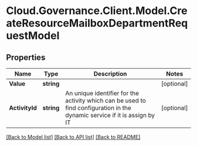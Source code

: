 # Cloud.Governance.Client.Model.CreateResourceMailboxDepartmentRequestModel
## Properties

Name | Type | Description | Notes
------------ | ------------- | ------------- | -------------
**Value** | **string** |  | [optional] 
**ActivityId** | **string** | An unique identifier for the activity which can be used to find configuration in the dynamic service if it is assign by IT | [optional] 

[[Back to Model list]](../README.md#documentation-for-models) [[Back to API list]](../README.md#documentation-for-api-endpoints) [[Back to README]](../README.md)

